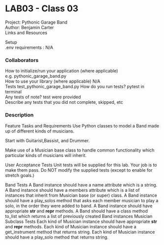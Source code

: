 # LAB03 - Class 03
Project: Pythonic Garage Band \
Author: Benjamin Carter \
Links and Resources 

Setup\
.env requirements : N/A 

### Collaborators


 

How to initialize/run your application (where applicable)\
e.g. pythonic_garage_band.py\
How to use your library (where applicable) N/A\
Tests test_pythonic_garage_band.py
How do you run tests? pytest in terminal\
Any tests of note? test were provided\
Describe any tests that you did not complete, skipped, etc

### Description

Feature Tasks and Requirements
Use Python classes to model a Band made up of different kinds of musicians.

Start with Guitarist,Bassist, and Drummer.

Make use of a Musician base class to handle common functionality which particular kinds of musicians will inherit.

User Acceptance Tests
Unit tests will be supplied for this lab. Your job is to make them pass. Do NOT modify the supplied tests (except to enable for stretch goals.)

Band Tests
A Band instance should have a name attribute which is a string.
A Band instance should have a members attribute which is a list of instances that inherit from Musician base (or super) class.
A Band instance should have a play_solos method that asks each member musician to play a solo, in the order they were added to band.
A Band instance should have appropriate __str__ and __repr__ methods.
A Band should have a class method to_list which returns a list of previously created Band instances
Musician Subclass Tests
Each kind of Musician instance should have appropriate __str__ and __repr__ methods.
Each kind of Musician instance should have a get_instrument method that returns string.
Each kind of Musician instance should have a play_solo method that returns string.